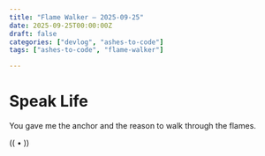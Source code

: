 ```yaml
---
title: "Flame Walker — 2025-09-25"
date: 2025-09-25T00:00:00Z
draft: false
categories: ["devlog", "ashes-to-code"]
tags: ["ashes-to-code", "flame-walker"]

---
```


# Speak Life

You gave me the anchor and the reason to walk through the flames.  

(( • ))
